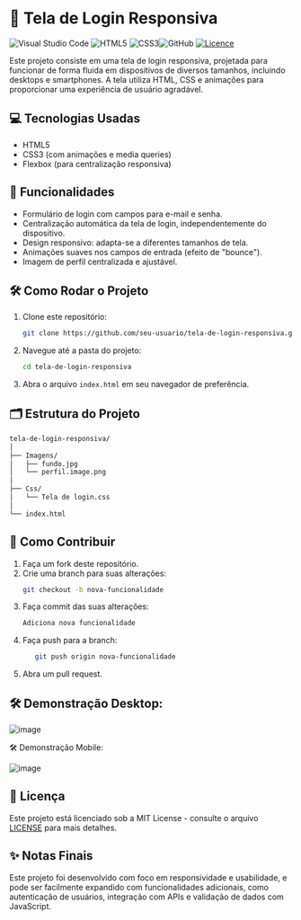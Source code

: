 # 🌟 Tela de Login Responsiva
![Visual Studio Code](https://img.shields.io/badge/Visual%20Studio%20Code-0078d7.svg?style=for-the-badge&logo=visual-studio-code&logoColor=white)  ![HTML5](https://img.shields.io/badge/html5-%23E34F26.svg?style=for-the-badge&logo=html5&logoColor=white)  ![CSS3](https://img.shields.io/badge/css3-%231572B6.svg?style=for-the-badge&logo=css3&logoColor=white)![GitHub](https://img.shields.io/badge/github-%23121011.svg?style=for-the-badge&logo=github&logoColor=white)
[![Licence](https://img.shields.io/github/license/Ileriayo/markdown-badges?style=for-the-badge)](./LICENSE)

Este projeto consiste em uma tela de login responsiva, projetada para funcionar de forma fluida em dispositivos de diversos tamanhos, incluindo desktops e smartphones. A tela utiliza HTML, CSS e animações para proporcionar uma experiência de usuário agradável.

## 💻 Tecnologias Usadas
- HTML5
- CSS3 (com animações e media queries)
- Flexbox (para centralização responsiva)

## 🚀 Funcionalidades
- Formulário de login com campos para e-mail e senha.
- Centralização automática da tela de login, independentemente do dispositivo.
- Design responsivo: adapta-se a diferentes tamanhos de tela.
- Animações suaves nos campos de entrada (efeito de "bounce").
- Imagem de perfil centralizada e ajustável.

## 🛠 Como Rodar o Projeto

1. Clone este repositório:
   ```bash
   git clone https://github.com/seu-usuario/tela-de-login-responsiva.git
    ```
2. Navegue até a pasta do projeto:

   ```bash
   cd tela-de-login-responsiva
   ```
 3. Abra o arquivo `index.html` em seu navegador de preferência.

##  🗂 Estrutura do Projeto
```bash
tela-de-login-responsiva/
│
├── Imagens/
│   ├── fundo.jpg
│   └── perfil.image.png
│
├── Css/
│   └── Tela de login.css
│
└── index.html
```

## 🤝 Como Contribuir
1. Faça um fork deste repositório.
2. Crie uma branch para suas alterações:
   ```bash
   git checkout -b nova-funcionalidade
    ```
3. Faça commit das suas alterações:
    ```bash
    Adiciona nova funcionalidade
    ```
4. Faça push para a branch:
     ```bash
        git push origin nova-funcionalidade
    ```
5. Abra um pull request.

## 🛠 Demonstração Desktop:
![image](https://github.com/user-attachments/assets/bd048569-7968-4e4b-a15a-a2eadf9fdcd4)

🛠 Demonstração Mobile:

![image](https://github.com/user-attachments/assets/406bd0c9-1cbb-4718-b9a6-a9edc779284e)


## 📜 Licença
Este projeto está licenciado sob a MIT License - consulte o arquivo [LICENSE](./LICENSE) para mais detalhes.

## ✨ Notas Finais
Este projeto foi desenvolvido com foco em responsividade e usabilidade, e pode ser facilmente expandido com funcionalidades adicionais, como autenticação de usuários, integração com APIs e validação de dados com JavaScript.



    
